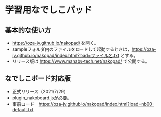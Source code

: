 # 学習用なでしこパッド

## 基本的な使い方
- https://oza-jv.github.io/nakopad/ を開く。
- sampleフォルダ内のファイルをロードして起動するときは，https://oza-jv.github.io/nakopad/index.html?load=ファイル名.txt とする。
- リリース版は https://www.manabu-tech.net/nakopad/ で公開する。

## なでしこボード対応版
- 正式リリース（2021/7/29）
- plugin_nakoboard.jsが必要。
- 事前ロード　https://oza-jv.github.io/nakopad/index.html?load=nb00-default.txt
